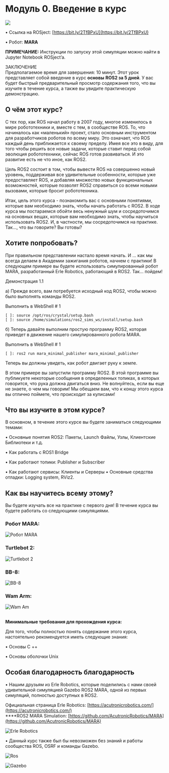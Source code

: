 # Модуль 0. Введение в курс

![](../.gitbook/assets/image%20%2817%29.png)

• Ссылка  на ROSject: [https://bit.ly/2TfBPxU](https://bit.ly/2TfBPxU)

• Робот: **MARA**

**ПРИМЕЧАНИЕ:** Инструкции по запуску этой симуляции можно найти в Jupyter Notebook ROSject’a.

ЗАКЛЮЧЕНИЕ  
 Предполагаемое время для завершения: 10 минут. Этот урок представляет собой введение в курс **основы** **ROS2 за 5 дней**. У вас будет быстрый предварительный просмотр содержания того, что вы изучите в течение курса, а также вы увидите практическую демонстрацию.

## **О чём этот курс?**

С тех пор, как ROS начал работу в 2007 году, многое изменилось в мире робототехники и, вместе с тем, в сообществе ROS. То, что начиналось как «маленький» проект, стало основным инструментом для разработчиков роботов по всему миру. Это означает, что ROS каждый день приближается к своему пределу. Имея все это в виду, для того чтобы решить все новые задачи, которые ставит перед собой эволюция робототехники, сейчас ROS готов развиваться. И это развитие есть не что иное, как ROS2.

Цель ROS2 состоит в том, чтобы вывести ROS на совершенно новый уровень, поддерживая все удивительные особенности, которые уже предоставляет ROS, и добавляя множество новых функциональных возможностей, которые позволят ROS2 справиться со всеми новыми вызовами, которые бросит робототехника.

Итак, цель этого курса - познакомить вас с основными понятиями, которые вам необходимо знать, чтобы начать работать с ROS2. В ходе курса мы постараемся обойти весь ненужный шум и сосредоточимся на основных вещах, которые вам необходимо знать, чтобы научиться использовать ROS2. И, в частности, мы сосредоточимся на практике. Так..., что вы говорите? Вы готовы?

## Хотите попробовать?

При правильном представлении настало время начать. И ... как мы всегда делаем в Академии зажигания роботов, начнем с практики! В следующем примере вы будете использовать симулированный робот MARA, разработанный Erle Robotics, работающий в ROS2. Так... пойдем!

Демонстрация 1.1

а\) Прежде всего, вам потребуется исходный код ROS2, чтобы можно было выполнять команды ROS2.

Выполнить в WebShell \# 1

```text
[ ]: source /opt/ros/crystal/setup.bash
[ ]: source /home/simulations/ros2_sims_ws/install/setup.bash
```

б\) Теперь давайте выполним простую программу ROS2, которая приведет в движение нашего симулированного робота MARA.

Выполнить в WebShell \# 1

```text
[ ]: ros2 run mara_minimal_publisher mara_minimal_publisher
```

Теперь вы должны увидеть, как робот двигает руку к земле.

В этом примере вы запустили программу ROS2. В этой программе вы публикуете некоторые сообщения в определенных топиках, в которых говорится, что рука должна двигаться вниз. Не волнуйтесь, если вы еще не знаете, о чем мы говорим! Мы обещаем вам, что к концу этого курса вы отлично поймете, что происходит за кулисами!

## Что вы изучите в этом курсе?

В основном, в течение этого курсе вы будете заниматься следующими темами:

• Основные понятия ROS2: Пакеты, Launch Файлы, Узлы, Клиентские Библиотеки и т.д.

 • Как работать с ROS1 Bridge

• Как работают топики: Publisher и Subscriber

• Как работают сервисы: Клиенты и Серверы • Основные средства отладки: Logging system, RViz2.

## Как вы научитесь всему этому?

Вы будете изучать все на практике с первого дня! В течение курса вы будете работать со следующими симуляциями.

### Робот MARA:

![&#x420;&#x43E;&#x431;&#x43E;&#x442; MARA](../.gitbook/assets/image%20%2846%29.png)

### Turtlebot 2:

![Turtlebot 2](../.gitbook/assets/image%20%289%29.png)

### BB-8:

![BB-8](../.gitbook/assets/image%20%284%29.png)

### Wam Arm:

![Wam Am](../.gitbook/assets/image%20%2845%29.png)

##  **Минимальные требования для прохождения курса:**

Для того, чтобы полностью понять содержание этого курса, настоятельно рекомендуется иметь следующие знания:

• Основы C ++

• Основы оболочки Unix

## **Особая благодарность благодарность**

• Нашим друзьям из Erle Robotics, которые поделились с нами своей удивительной симуляцией Gazebo ROS2 MARA, одной из первых симуляций, полностью доступных в ROS2.

Официальная страница Erle Robotics: [https://acutronicrobotics.com/](https://acutronicrobotics.com/)  
****ROS2 MARA Simulation: [https://github.com/AcutronicRobotics/MARA](https://github.com/AcutronicRobotics/MARA)

![Erle Robotics](../.gitbook/assets/image%20%2829%29.png)

• Данный курс также был бы невозможен без знаний и работы сообщества ROS, OSRF и команды Gazebo.

![Ros](../.gitbook/assets/image%20%2833%29.png)

![Gazebo](../.gitbook/assets/image%20%2827%29.png)



